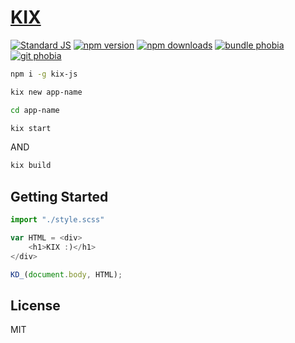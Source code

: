 # [KIX](https://kixjs.ml/)

[![Standard JS][standard-js-src]][standard-js-href]
[![npm version][npm-version-src]][npm-version-href]
[![npm downloads][npm-downloads-src]][npm-downloads-href]
[![bundle phobia][bundle-phobia-src]][bundle-phobia-href]
[![git phobia][git-phobia-src]][git-phobia-href]
 


```bash
npm i -g kix-js
```
```bash
kix new app-name
```
```bash
cd app-name
```
```bash
kix start
```
AND
```bash
kix build
```

## Getting Started

```js
import "./style.scss"

var HTML = <div>
    <h1>KIX :)</h1> 
</div>

KD_(document.body, HTML);  
```



## License

MIT

<!-- Refs -->
[standard-js-src]: https://img.shields.io/badge/license-MIT-brightgreen?&style=flat-square
[standard-js-href]: https://github.com/Generalsimus/KIX/blob/master/LICENSE

[npm-version-src]: https://img.shields.io/npm/v/kix-js?&style=flat-square
[npm-version-href]: https://www.npmjs.com/package/kix-js

[npm-downloads-src]: https://img.shields.io/npm/dt/kix-js?&style=flat-square
[npm-downloads-href]: https://www.npmjs.com/package/kix-js

[bundle-phobia-src]: https://img.shields.io/bundlephobia/min/kix-js?&style=flat-square&color=red
[bundle-phobia-href]: https://packagephobia.com/result?p=kix-js

[git-phobia-src]: https://img.shields.io/github/stars/Generalsimus/KIX?style=social
[git-phobia-href]: https://github.com/Generalsimus/KIX
